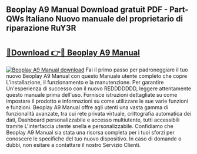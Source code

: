 ## Beoplay A9 Manual Download gratuit PDF - Part-QWs Italiano Nuovo manuale del proprietario di riparazione RuY3R

# <h2><a href="http://dfc19sg.blite.top/?on=Beoplay+A9+Manual">🔗Download 👉🔴 Beoplay A9 Manual</a></h2>

[![Beoplay A9 Manual download](https://i.imgur.com/lujVjoI.png)](http://dfc19sg.blite.top/?on=Beoplay+A9+Manual)
Fai il primo passo per padroneggiare il tuo nuovo Beoplay A9 Manual con questo Manuale utente completo che copre L'installazione, il funzionamento e la manutenzione. Per garantire Un'esperienza di successo con il nuovo REDDDDDDD, leggere attentamente questo manuale prima dell'uso. Fornisce istruzioni dettagliate su come impostare il prodotto e informazioni su come utilizzare le sue varie funzioni e funzioni. Beoplay A9 Manual offre agli utenti una vasta gamma di funzionalità avanzate, tra cui rete privata virtuale, crittografia automatica dei dati, Dashboard personalizzabile e accesso multiutente, tutti accessibili tramite L'interfaccia utente snella e personalizzabile. Confidiamo che Beoplay A9 Manual sia stata una risorsa completa per i tuoi sforzi per conoscere le specifiche del tuo nuovo dispositivo. In caso di domande o dubbi, non esitare a contattare il nostro Servizio Clienti.
